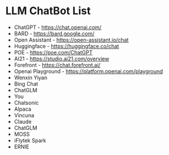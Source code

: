 # LLM ChatBot List

- ChatGPT - https://chat.openai.com/
- BARD - https://bard.google.com/
- Open Assistant -  https://open-assistant.io/chat
- Huggingface -  https://huggingface.co/chat
- POE -  https://poe.com/ChatGPT
- AI21 - https://studio.ai21.com/overview
- Forefront - https://chat.forefront.ai/
- Openai Playground - https://platform.openai.com/playground
- Wenxin Yiyan 
- Bing Chat
- ChatGLM 
- You
- Chatsonic
- Alpaca
- Vincuna
- Claude
- ChatGLM
- MOSS
- iFlytek Spark
- ERNIE
